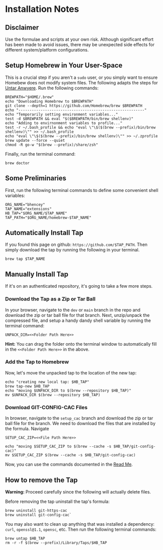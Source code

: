 # Installation Notes
## Disclaimer
Use the formulae and scripts at your own risk. Although significant effort has been made to avoid issues, there may be unexpected side effects for different system/platform configurations.

## Setup Homebrew in Your User-Space
This is a crucial step if you aren't a `sudo` user, or you simply want to ensure Homebew does not modify system files. The following adapts the steps for [Untar Anwyere](https://docs.brew.sh/Installation#untar-anywhere). Run the following commands:
```
BREWPATH="$HOME/.brew"
echo "Downloading Homebrew to $BREWPATH"
git clone --depth=1 https://github.com/Homebrew/brew $BREWPATH
echo "---------------------------------------------------------"
echo "Temporarily setting environment variables..."
test -d $BREWPATH && eval "$($BREWPATH/bin/brew shellenv)"
echo "Adding to envirnonment variables to profile..."
test -r ~/.bash_profile && echo "eval \"\$($(brew --prefix)/bin/brew shellenv)\"" >> ~/.bash_profile
echo "eval \"\$($(brew --prefix)/bin/brew shellenv)\"" >> ~/.zprofile
brew update --force --quiet
chmod -R go-w "$(brew --prefix)/share/zsh"
```

Finally, run the terminal command:
```
brew doctor
```
## Some Preliminaries
First, run the following terminal commands to define some convenient shell variables:

```
ORG_NAME="bhencey"
TAP_NAME="extensions"
HB_TAP="$ORG_NAME/$TAP_NAME"
TAP_PATH="$ORG_NAME/homebrew-$TAP_NAME"
```

## Automatically Install Tap
If you found this page on github: `https://github.com/$TAP_PATH`. Then simply download the tap by running the following in your terminal.

```
brew tap $TAP_NAME
```

## Manually Install Tap
If it's on an authenticated repository, it's going to take a few more steps.

### Download the Tap as a Zip or Tar Ball
In your browser, navigate to the `dev` or `main` branch in the repo and download the zip or tar ball file for that branch. Next, unzip/unpack the compressed file,  and setup a handy dandy shell variable by running the terminal command:
```
UNPACK_DIR=<<Folder Path Here>>
```
**Hint:** You can drag the folder onto the terminal window to automatically fill in the `<<Folder Path Here>>` in the above.

### Add the Tap to Homebrew
Now, let's move the unpacked tap to the location of the new tap:
```
echo "creating new local tap: $HB_TAP"
brew tap-new $HB_TAP
echo "moving $UNPACK_DIR to $(brew --repository $HB_TAP)"
mv $UNPACK_DIR $(brew --repository $HB_TAP)
```
### Download GIT-CONFIG-CAC Files
In browser, navigate to the `setup_cac` branch and download the zip or tar ball file for the branch. We need to download the files that are installed by the formula. Navigate
```
SETUP_CAC_ZIP=<<File Path Here>>
```
```
echo "moving $SETUP_CAC_ZIP to $(brew --cache -s $HB_TAP/git-config-cac)"
mv $SETUP_CAC_ZIP $(brew --cache -s $HB_TAP/git-config-cac)
```
Now, you can use the commands documented in the [Read Me](README.md).

## How to remove the Tap

**Warning:** Proceed carefully since the following will actually delete files.

Before removing the tap uninstall the tap's formula:
```
brew uninstall git-https-cac
brew uninstall git-config-cac`
```

You may also want to clean up anything that was installed a  dependency: `curl`, `openssl@1.1`, `opensc`, etc. Then run the following terminal commands:

```
brew untap $HB_TAP
rm -r -f $(brew --prefix)/Library/Taps/$HB_TAP
```
